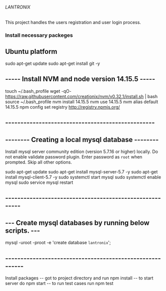 ###### LANTRONIX ######
This project handles the users registration and user login process.

### Install necessary packeges 
## Ubuntu platform

sudo apt-get update
sudo apt-get install git -y

## ----- Install NVM and node version 14.15.5 -----

touch ~/.bash_profile
wget -qO- https://raw.githubusercontent.com/creationix/nvm/v0.32.1/install.sh | bash
source ~/.bash_profile
nvm install 14.15.5
nvm use 14.15.5
nvm alias default 14.15.5
npm config set registry http://registry.npmjs.org/

## -------------------------------------------------

## -------- Creating a local mysql database --------
Install mysql server community edition (version 5.7.16 or higher) locally. Do not enable validate password plugin. Enter password as ```root``` when prompted. Skip all other options.

sudo apt-get update
sudo apt-get install mysql-server-5.7 -y
sudo apt-get install mysql-client-5.7 -y
sudo systemctl start mysql
sudo systemctl enable mysql
sudo service mysql restart

## --------------------------------------------------------

## --- Create mysql databases by running below scripts. ---

mysql -uroot -proot  -e 'create database `lantronix`';

## ---------------------------------------------------------

Install packages
-- got to project directory and run 
    npm install
-- to start server do 
    npm start
-- to run test cases run 
    npm test
